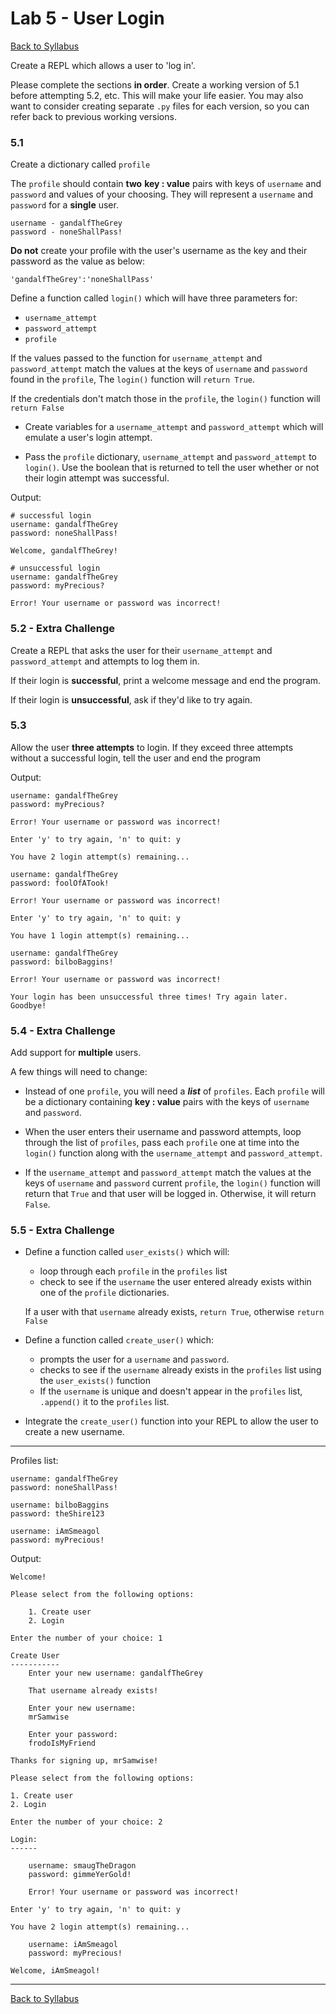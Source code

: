 # <a id="top"></a>Lab 5 - User Login

[Back to Syllabus](https://github.com/PdxCodeGuild/Programming102#top)

Create a REPL which allows a user to 'log in'.

Please complete the sections **in order**. Create a working version of 5.1 before attempting 5.2, etc. This will make your life easier. You may also want to consider creating separate `.py` files for each version, so you can refer back to previous working versions.

### **5.1**

Create a dictionary called `profile`

The `profile` should contain **two** **key : value** pairs with keys of `username` and `password` and values of your choosing. They will represent a `username` and `password` for a **single** user.

    username - gandalfTheGrey
    password - noneShallPass!

**Do not** create your profile with the user's username as the key and their password as the value as below:

    'gandalfTheGrey':'noneShallPass'

Define a function called `login()` which will have three parameters for:

- `username_attempt`
- `password_attempt`
- `profile`

If the values passed to the function for `username_attempt` and `password_attempt` match the values at the keys of `username` and `password` found in the `profile`, The `login()` function will `return True`.

If the credentials don't match those in the `profile`, the `login()` function will `return False`

- Create variables for a `username_attempt` and `password_attempt` which will emulate a user's login attempt.

- Pass the `profile` dictionary, `username_attempt` and `password_attempt` to `login()`. Use the boolean that is returned to tell the user whether or not their login attempt was successful.

Output:
```
# successful login
username: gandalfTheGrey
password: noneShallPass!

Welcome, gandalfTheGrey!

# unsuccessful login
username: gandalfTheGrey
password: myPrecious?

Error! Your username or password was incorrect!
```
### **5.2 - Extra Challenge**

Create a REPL that asks the user for their `username_attempt` and `password_attempt` and attempts to log them in.

If their login is **successful**, print a welcome message and end the program.

If their login is **unsuccessful**, ask if they'd like to try again.

### **5.3**

Allow the user **three attempts** to login. If they exceed three attempts without a successful login, tell the user and end the program

Output:

    username: gandalfTheGrey
    password: myPrecious?

    Error! Your username or password was incorrect!

    Enter 'y' to try again, 'n' to quit: y

    You have 2 login attempt(s) remaining...

    username: gandalfTheGrey
    password: foolOfATook!

    Error! Your username or password was incorrect!

    Enter 'y' to try again, 'n' to quit: y

    You have 1 login attempt(s) remaining...

    username: gandalfTheGrey
    password: bilboBaggins!

    Error! Your username or password was incorrect!

    Your login has been unsuccessful three times! Try again later. Goodbye!

### **5.4 - Extra Challenge**

Add support for **multiple** users.

A few things will need to change:

- Instead of one `profile`, you will need a **_list_** of `profiles`. Each `profile` will be a dictionary containing **key : value** pairs with the keys of `username` and `password`.
  
- When the user enters their username and password attempts, loop through the list of `profiles`, pass each `profile` one at time into the `login()` function along with the `username_attempt` and `password_attempt`.

- If the `username_attempt` and `password_attempt` match the values at the keys of `username` and `password` current `profile`, the `login()` function will return that `True` and that user will be logged in. Otherwise, it will return `False`.

### **5.5 - Extra Challenge**

- Define a function called `user_exists()` which will:

  - loop through each `profile` in the `profiles` list
  - check to see if the `username` the user entered already exists within one of the `profile` dictionaries.

  If a user with that `username` already exists, `return True`, otherwise `return False`
  
- Define a function called `create_user()` which:

  - prompts the user for a `username` and `password`.
  - checks to see if the `username` already exists in the `profiles` list using the `user_exists()` function
  - If the `username` is unique and doesn't appear in the `profiles` list, `.append()` it to the `profiles` list.


- Integrate the `create_user()` function into your REPL to allow the user to create a new username.

---

Profiles list:

    username: gandalfTheGrey
    password: noneShallPass!

    username: bilboBaggins
    password: theShire123

    username: iAmSmeagol
    password: myPrecious!

Output:

    Welcome!

    Please select from the following options:

        1. Create user
        2. Login

    Enter the number of your choice: 1

    Create User
    -----------
        Enter your new username: gandalfTheGrey

        That username already exists!

        Enter your new username:
        mrSamwise

        Enter your password:
        frodoIsMyFriend

    Thanks for signing up, mrSamwise!

    Please select from the following options:

    1. Create user
    2. Login

    Enter the number of your choice: 2

    Login:
    ------

        username: smaugTheDragon
        password: gimmeYerGold!

        Error! Your username or password was incorrect!

    Enter 'y' to try again, 'n' to quit: y

    You have 2 login attempt(s) remaining...

        username: iAmSmeagol
        password: myPrecious!

    Welcome, iAmSmeagol!

---

[Back to Syllabus](https://github.com/PdxCodeGuild/Programming102#top)
